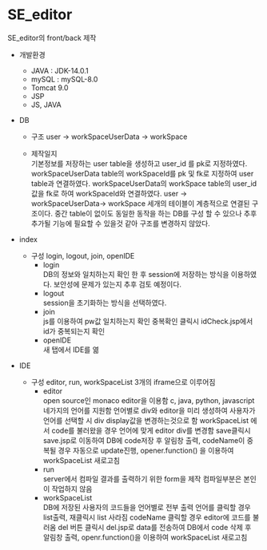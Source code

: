 # SE_editor

SE_editor의 front/back 제작

* 개발환경
    - JAVA : JDK-14.0.1
    - mySQL : mySQL-8.0
    - Tomcat 9.0
    - JSP 
    - JS, JAVA

* DB 
    - 구조
        user -> workSpaceUserData -> workSpace
    
    - 제작일지   
        기본정보를 저장하는 user table을 생성하고 user_id 를 pk로 지정하였다.
        workSpaceUserData table의 workSpaceId를 pk 및 fk로 지정하여 user table과 연결하였다.
        workSpaceUserData의 workSpace table의 user_id 값을 fk로 하여 workSpaceId와 연결하였다.
        user -> workSpaceUserData-> workSpace 세개의 테이블이 계층적으로 연결된 구조이다.
        중간 table이 없이도 동일한 동작을 하는 DB를 구성 할 수 있으나 추후 추가될 기능에 필요할 수 있을것 같아 구조를 변경하지 않았다.

* index
    - 구성
        login, logout, join, openIDE
        + login   
            DB의 정보와 일치하는지 확인 한 후 session에 저장하는 방식을 이용하였다.
            보안성에 문제가 있는지 추후 검토 예정이다.
        + logout   
            session을 초기화하는 방식을 선택하였다.
        + join   
            js를 이용하여 pw값 일치하는지 확인
            중복확인 클릭시 idCheck.jsp에서 id가 중복되는지 확인
        + openIDE   
            새 탭에서 IDE를 엶

* IDE
    - 구성
        editor, run, workSpaceList 3개의 iframe으로 이루어짐
        + editor   
            open source인 monaco editor을 이용함
            c, java, python, javascript 네가지의 언어를 지원함
            언어별로 div와 editor을 미리 생성하여 사용자가 언어를 선택할 시 div display값을 변경하는것으로 함
            workSpaceList 에서 code를 불러왔을 경우 언어에 맞게 editor div를 변경함
            save클릭시 save.jsp로 이동하여 DB에 code저장 후 알림창 출력, codeName이 중복될 경우 자동으로 update진행, opener.function() 을 이용하여 workSpaceList 새로고침
        + run   
            server에서 컴파일 결과를 출력하기 위한 form을 제작
            컴파일부분은 본인이 작업하지 않음
        + workSpaceList   
            DB에 저장된 사용자의 코드들을 언어별로 전부 출력
            언어를 클릭할 경우 list출력, 재클릭시 list 사라짐
            codeName 클릭할 경우 editor에 코드를 불러옴
            del 버튼 클릭시 del.jsp로 data를 전송하여 DB에서 code 삭제 후 알림창 출력, openr.function()을 이용하여 workSpaceList 새로고침